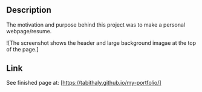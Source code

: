 # <my-portfolio>

## Description

The motivation and purpose behind this project was to make a personal webpage/resume. 

![The screenshot shows the header and large background imagae at the top of the page.]
## Link
See finished page at:
[https://tabithaly.github.io/my-portfolio/]